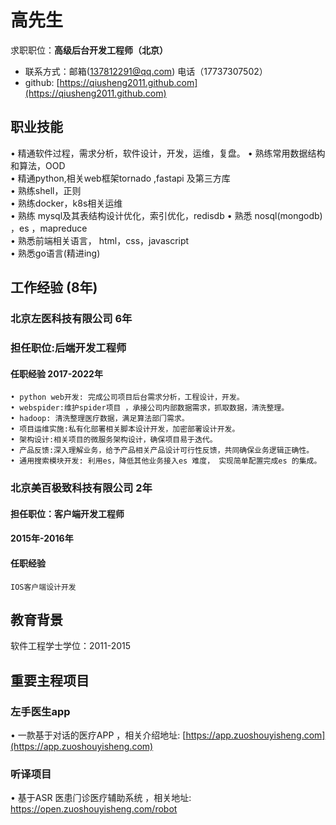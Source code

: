 # 高先生 
求职职位：**高级后台开发工程师（北京）**
  
- 联系方式：邮箱(137812291@qq.com) 电话（17737307502）
- github: [https://qiusheng2011.github.com](https://qiusheng2011.github.com)
## 职业技能

• 精通软件过程，需求分析，软件设计，开发，运维，复盘。 • 熟练常用数据结构和算法，OOD\
• 精通python,相关web框架tornado ,fastapi 及第三方库\
• 熟练shell，正则\
• 熟练docker，k8s相关运维\
• 熟练 mysql及其表结构设计优化，索引优化，redisdb • 熟悉 nosql(mongodb) ，es ，mapreduce\
• 熟悉前端相关语言， html，css，javascript\
• 熟悉go语言(精进ing)

## 工作经验 (8年)
### 北京左医科技有限公司 6年
### 担任职位:后端开发工程师
#### 任职经验 2017-2022年
```
• python web开发: 完成公司项目后台需求分析，工程设计，开发。
• webspider:维护spider项目 ，承接公司内部数据需求，抓取数据，清洗整理。
• hadoop: 清洗整理医疗数据，满足算法部⻔需求。
• 项目运维实施:私有化部署相关脚本设计开发，加密部署设计开发。
• 架构设计:相关项目的微服务架构设计，确保项目易于迭代。
• 产品反馈:深入理解业务，给予产品相关产品设计可行性反馈，共同确保业务逻辑正确性。 
• 通用搜索模块开发: 利用es，降低其他业务接入es 难度， 实现简单配置完成es 的集成。
```
### 北京美百极致科技有限公司 2年
#### 担任职位：客户端开发工程师
#### 2015年-2016年
#### 任职经验
```
IOS客户端设计开发
```
## 教育背景
软件工程学士学位：2011-2015
## 重要主程项目 
### 左手医生app
• 一款基于对话的医疗APP ，相关介绍地址: [https://app.zuoshouyisheng.com](https://app.zuoshouyisheng.com) 
### 听译项目
• 基于ASR 医患⻔诊医疗辅助系统 ，相关地址: [https://open.zuoshouyisheng.com/robot ](https://open.zuoshouyisheng.com/robot)

